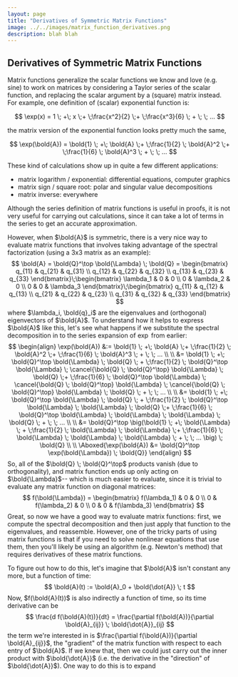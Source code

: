 ```yaml
---
layout: page
title: "Derivatives of Symmetric Matrix Functions"
image: ../../images/matrix_function_derivatives.png
description: blah blah
---
```



## Derivatives of Symmetric Matrix Functions

Matrix functions generalize the scalar functions we know and love (e.g. sine) to work on matrices by considering a Taylor series of the scalar function, and replacing the scalar argument by a (square) matrix instead. For example, one definition of (scalar) exponential function is:

$$
\exp(x) = 1 \; +\; x \;+ \;\frac{x^2}{2} \;+ \;\frac{x^3}{6} \; + \; \; ...
$$

the matrix version of the exponential function looks pretty much the same,

$$
\exp(\bold{A}) = \bold{1} \; +\; \bold{A} \;+ \;\frac{1}{2} \; \bold{A}^2 \;+ \;\frac{1}{6} \; \bold{A}^3 \; + \; \; ...
$$

These kind of calculations show up in quite a few different applications:

- matrix logarithm / exponential: differential equations, computer graphics
- matrix sign / square root: polar and singular value decompositions
- matrix inverse: everywhere

Although the series definition of matrix functions is useful in proofs, it is not very useful for carrying out calculations, since it can take a lot of terms in the series to get an accurate approximation. 

However, when $\bold{A}$ is symmetric, there is a very nice way to evaluate matrix functions that involves taking advantage of the spectral factorization (using a 3x3 matrix as an example):
$$
\bold{A} = \bold{Q}^\top \bold{\Lambda} \; \bold{Q} = \begin{bmatrix}
q_{11} & q_{21} & q_{31} \\ q_{12} & q_{22} & q_{32} \\ q_{13} & q_{23} & q_{33}
\end{bmatrix}\;\begin{bmatrix}
\lambda_1 & 0 & 0 \\ 0 & \lambda_2 & 0 \\ 0 & 0 & \lambda_3
\end{bmatrix}\;\begin{bmatrix}
q_{11} & q_{12} & q_{13} \\ q_{21} & q_{22} & q_{23} \\ q_{31} & q_{32} & q_{33}
\end{bmatrix}
$$
where $\lambda_i, \bold{q}_i$ are the eigenvalues and (orthogonal) eigenvectors of $\bold{A}$. To understand how it helps to express $\bold{A}$ like this, let's see what happens if we substitute the spectral decomposition in to the series expansion of $\exp$ from earlier:
$$
\begin{align}
\exp(\bold{A}) &:= \bold{1} \; +\; \bold{A} \;+ \;\frac{1}{2} \; \bold{A}^2 \;+ \;\frac{1}{6} \; \bold{A}^3 \; + \; \; ... \\ \\
&= \bold{1} \; +\; \bold{Q}^\top \bold{\Lambda} \; \bold{Q} \; + \;\frac{1}{2} \; \bold{Q}^\top \bold{\Lambda} \; \cancel{\bold{Q} \; \bold{Q}^\top} \bold{\Lambda} \; \bold{Q} \;+ \;\frac{1}{6} \; \bold{Q}^\top \bold{\Lambda} \; \cancel{\bold{Q} \; \bold{Q}^\top} \bold{\Lambda} \; \cancel{\bold{Q} \; \bold{Q}^\top} \bold{\Lambda} \; \bold{Q} \; + \; \; ... \\ \\
&= \bold{1} \; +\; \bold{Q}^\top \bold{\Lambda} \; \bold{Q} \; + \;\frac{1}{2} \; \bold{Q}^\top \bold{\Lambda} \;  \bold{\Lambda} \; \bold{Q} \;+ \;\frac{1}{6} \; \bold{Q}^\top \bold{\Lambda} \; \bold{\Lambda} \; \bold{\Lambda} \; \bold{Q} \; + \; \; ... \\ \\
&= \bold{Q}^\top \big(\bold{1} \; +\;  \bold{\Lambda} \; + \;\frac{1}{2} \;  \bold{\Lambda} \;  \bold{\Lambda}  \;+ \;\frac{1}{6} \; \bold{\Lambda} \; \bold{\Lambda} \; \bold{\Lambda}  \; + \; \; ... \big) \; \bold{Q} \\ \\
\Aboxed{\exp(\bold{A}) &= \bold{Q}^\top \exp(\bold{\Lambda}) \; \bold{Q}}
\end{align}
$$
So, all of the $\bold{Q} \; \bold{Q}^\top$ products vanish (due to orthogonality), and matrix function ends up only acting on $\bold{\Lambda}$-- which is much easier to evaluate, since it is trivial to evaluate any matrix function on diagonal matrices:
$$
f(\bold{\Lambda}) = \begin{bmatrix}
f(\lambda_1) & 0 & 0 \\ 0 & f(\lambda_2) & 0 \\ 0 & 0 & f(\lambda_3)
\end{bmatrix}
$$
Great, so now we have a good way to evaluate matrix functions: first, we compute the spectral decomposition and then just apply that function to the eigenvalues, and reassemble. However, one of the tricky parts of using matrix functions is that if you need to solve nonlinear equations that use them, then you'll likely be using an algorithm (e.g. Newton's method) that requires derivatives of these matrix functions. 

To figure out how to do this, let's imagine that $\bold{A}$ isn't constant any more, but a function of time:
$$
\bold{A}(t) := \bold{A}_0 + \bold{\dot{A}} \; t
$$
Now, $f(\bold{A}(t))$ is also indirectly a function of time, so its time derivative can be 
$$
\frac{d f(\bold{A}(t))}{dt} = \frac{\partial f(\bold{A})}{\partial \bold{A}_{ij}} \; \bold{\dot{A}}_{ij}
$$
the term we're interested in is $\frac{\partial f(\bold{A})}{\partial \bold{A}_{ij}}$, the "gradient" of the matrix function with respect to each entry of $\bold{A}$. If we knew that, then we could just carry out the inner product with $\bold{\dot{A}}$ (i.e. the  derivative in the "direction" of $\bold{\dot{A}}$). One way to do this is to expand 

